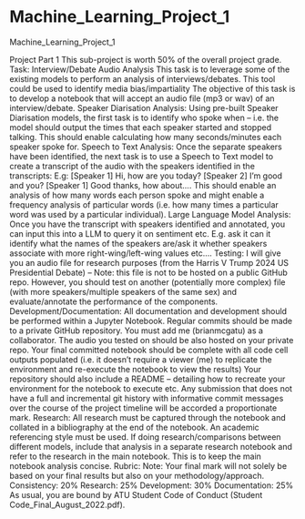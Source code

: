 # Machine_Learning_Project_1
Machine_Learning_Project_1


Project Part 1 
This sub-project is worth 50% of the overall project grade. 
Task: Interview/Debate Audio Analysis 
This task is to leverage some of the existing models to perform an analysis of 
interviews/debates. This tool could be used to identify media bias/impartiality 
The objective of this task is to develop a notebook that will accept an audio file (mp3 or wav) of 
an interview/debate. 
Speaker Diarisation Analysis: 
Using pre-built Speaker Diarisation models, the first task is to identify who spoke when – i.e. the 
model should output the times that each speaker started and stopped talking. This should 
enable calculating how many seconds/minutes each speaker spoke for. 
Speech to Text Analysis: 
Once the separate speakers have been identified, the next task is to use a Speech to Text model 
to create a transcript of the audio with the speakers identified in the transcripts: 
E.g: 
[Speaker 1] Hi, how are you today? 
[Speaker 2] I’m good and you? 
[Speaker 1] Good thanks, how about…. 
This should enable an analysis of how many words each person spoke and might enable a 
frequency analysis of particular words (i.e. how many times a particular word was used by a 
particular individual). 
Large Language Model Analysis: 
Once you have the transcript with speakers identified and annotated, you can input this into a 
LLM to query it on sentiment etc. 
E.g. ask it can it identify what the names of the speakers are/ask it whether speakers associate 
with more right-wing/left-wing values etc…. 
Testing: 
I will give you an audio file for research purposes (from the Harris V Trump 2024 US Presidential 
Debate) – Note: this file is not to be hosted on a public GitHub repo. 
However, you should test on another (potentially more complex) file (with more 
speakers/multiple speakers of the same sex) and evaluate/annotate the performance of the 
components. 
Development/Documentation: 
All documentation and development should be performed within a Jupyter Notebook. Regular 
commits should be made to a private GitHub repository. You must add me (brianmcgatu) as a 
collaborator. The audio you tested on should be also hosted on your private repo. 
Your final committed notebook should be complete with all code cell outputs populated (i.e. it 
doesn’t require a viewer (me) to replicate the environment and re-execute the notebook to view 
the results) 
Your repository should also include a README – detailing how to recreate your environment for 
the notebook to execute etc. 
Any submission that does not have a full and incremental git history with informative commit 
messages over the course of the project timeline will be accorded a proportionate mark. 
Research: 
All research must be captured through the notebook and collated in a bibliography at the end of 
the notebook. An academic referencing style must be used. 
If doing research/comparisons between different models, include that analysis in a separate 
research notebook and refer to the research in the main notebook. This is to keep the main 
notebook analysis concise. 
Rubric: 
Note: Your final mark will not solely be based on your final results but also on your 
methodology/approach. 
Consistency: 20% 
Research: 25% 
Development: 30% 
Documentation: 25% 
As usual, you are bound by ATU Student Code of Conduct (Student 
Code_Final_August_2022.pdf).
